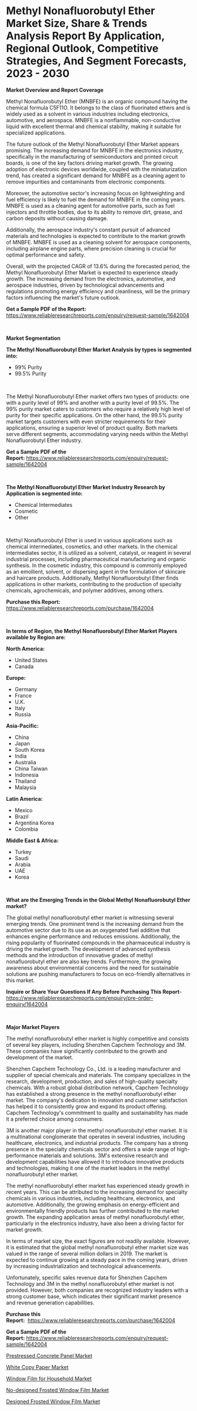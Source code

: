 <p><h1>Methyl Nonafluorobutyl Ether Market Size, Share & Trends Analysis Report By Application, Regional Outlook, Competitive Strategies, And Segment Forecasts, 2023 - 2030</h1></p><p><strong>Market Overview and Report Coverage</strong></p>
<p><p>Methyl Nonafluorobutyl Ether (MNBFE) is an organic compound having the chemical formula C5F11O. It belongs to the class of fluorinated ethers and is widely used as a solvent in various industries including electronics, automotive, and aerospace. MNBFE is a nonflammable, non-conductive liquid with excellent thermal and chemical stability, making it suitable for specialized applications.</p><p>The future outlook of the Methyl Nonafluorobutyl Ether Market appears promising. The increasing demand for MNBFE in the electronics industry, specifically in the manufacturing of semiconductors and printed circuit boards, is one of the key factors driving market growth. The growing adoption of electronic devices worldwide, coupled with the miniaturization trend, has created a significant demand for MNBFE as a cleaning agent to remove impurities and contaminants from electronic components.</p><p>Moreover, the automotive sector's increasing focus on lightweighting and fuel efficiency is likely to fuel the demand for MNBFE in the coming years. MNBFE is used as a cleaning agent for automotive parts, such as fuel injectors and throttle bodies, due to its ability to remove dirt, grease, and carbon deposits without causing damage.</p><p>Additionally, the aerospace industry's constant pursuit of advanced materials and technologies is expected to contribute to the market growth of MNBFE. MNBFE is used as a cleaning solvent for aerospace components, including airplane engine parts, where precision cleaning is crucial for optimal performance and safety.</p><p>Overall, with the projected CAGR of 13.6% during the forecasted period, the Methyl Nonafluorobutyl Ether Market is expected to experience steady growth. The increasing demand from the electronics, automotive, and aerospace industries, driven by technological advancements and regulations promoting energy efficiency and cleanliness, will be the primary factors influencing the market's future outlook.</p></p>
<p><strong>Get a Sample PDF of the Report:</strong> <a href="https://www.reliableresearchreports.com/enquiry/request-sample/1642004">https://www.reliableresearchreports.com/enquiry/request-sample/1642004</a></p>
<p>&nbsp;</p>
<p><strong>Market Segmentation</strong></p>
<p><strong>The Methyl Nonafluorobutyl Ether Market Analysis by types is segmented into:</strong></p>
<p><ul><li>99% Purity</li><li>99.5% Purity</li></ul></p>
<p>&nbsp;</p>
<p><p>The Methyl Nonafluorobutyl Ether market offers two types of products: one with a purity level of 99% and another with a purity level of 99.5%. The 99% purity market caters to customers who require a relatively high level of purity for their specific applications. On the other hand, the 99.5% purity market targets customers with even stricter requirements for their applications, ensuring a superior level of product quality. Both markets serve different segments, accommodating varying needs within the Methyl Nonafluorobutyl Ether industry.</p></p>
<p><strong>Get a Sample PDF of the Report:</strong>&nbsp;<a href="https://www.reliableresearchreports.com/enquiry/request-sample/1642004">https://www.reliableresearchreports.com/enquiry/request-sample/1642004</a></p>
<p>&nbsp;</p>
<p><strong>The Methyl Nonafluorobutyl Ether Market Industry Research by Application is segmented into:</strong></p>
<p><ul><li>Chemical Intermediates</li><li>Cosmetic</li><li>Other</li></ul></p>
<p>&nbsp;</p>
<p><p>Methyl Nonafluorobutyl Ether is used in various applications such as chemical intermediates, cosmetics, and other markets. In the chemical intermediates sector, it is utilized as a solvent, catalyst, or reagent in several industrial processes, including pharmaceutical manufacturing and organic synthesis. In the cosmetic industry, this compound is commonly employed as an emollient, solvent, or dispersing agent in the formulation of skincare and haircare products. Additionally, Methyl Nonafluorobutyl Ether finds applications in other markets, contributing to the production of specialty chemicals, agrochemicals, and polymer additives, among others.</p></p>
<p><strong>Purchase this Report:</strong>&nbsp; <a href="https://www.reliableresearchreports.com/purchase/1642004">https://www.reliableresearchreports.com/purchase/1642004</a></p>
<p>&nbsp;</p>
<p><strong>In terms of Region, the Methyl Nonafluorobutyl Ether Market Players available by Region are:</strong></p>
<p>
    <p> <strong> North America: </strong>
        <ul>
            <li>United States</li>
            <li>Canada</li>
        </ul>
        </p> 
    <p> <strong> Europe: </strong>
        <ul>
            <li>Germany</li>
            <li>France</li>
            <li>U.K.</li>
            <li>Italy</li>
            <li>Russia</li>
        </ul>
        </p> 
    <p> <strong> Asia-Pacific: </strong>
        <ul>
            <li>China</li>
            <li>Japan</li>
            <li>South Korea</li>
            <li>India</li>
            <li>Australia</li>
            <li>China Taiwan</li>
            <li>Indonesia</li>
            <li>Thailand</li>
            <li>Malaysia</li>
        </ul>
        </p> 
    <p> <strong> Latin America: </strong>
        <ul>
            <li>Mexico</li>
            <li>Brazil</li>
            <li>Argentina Korea</li>
            <li>Colombia</li>
        </ul>
        </p> 
    <p> <strong> Middle East & Africa: </strong>
        <ul>
            <li>Turkey</li>
            <li>Saudi</li>
            <li>Arabia</li>
            <li>UAE</li>
            <li>Korea</li>
        </ul>
    </p>
    </p>
<p>&nbsp;</p>
<p><strong>What are the Emerging Trends in the Global Methyl Nonafluorobutyl Ether market?</strong></p>
<p><p>The global methyl nonafluorobutyl ether market is witnessing several emerging trends. One prominent trend is the increasing demand from the automotive sector due to its use as an oxygenated fuel additive that enhances engine performance and reduces emissions. Additionally, the rising popularity of fluorinated compounds in the pharmaceutical industry is driving the market growth. The development of advanced synthesis methods and the introduction of innovative grades of methyl nonafluorobutyl ether are also key trends. Furthermore, the growing awareness about environmental concerns and the need for sustainable solutions are pushing manufacturers to focus on eco-friendly alternatives in this market.</p></p>
<p><strong>Inquire or Share Your Questions If Any Before Purchasing This Report</strong>- <a href="https://www.reliableresearchreports.com/enquiry/pre-order-enquiry/1642004">https://www.reliableresearchreports.com/enquiry/pre-order-enquiry/1642004</a></p>
<p>&nbsp;</p>
<p><strong>Major Market Players</strong></p>
<p><p>The methyl nonafluorobutyl ether market is highly competitive and consists of several key players, including Shenzhen Capchem Technology and 3M. These companies have significantly contributed to the growth and development of the market.</p><p>Shenzhen Capchem Technology Co., Ltd. is a leading manufacturer and supplier of special chemicals and materials. The company specializes in the research, development, production, and sales of high-quality specialty chemicals. With a robust global distribution network, Capchem Technology has established a strong presence in the methyl nonafluorobutyl ether market. The company's dedication to innovation and customer satisfaction has helped it to consistently grow and expand its product offering. Capchem Technology's commitment to quality and sustainability has made it a preferred choice among consumers.</p><p>3M is another major player in the methyl nonafluorobutyl ether market. It is a multinational conglomerate that operates in several industries, including healthcare, electronics, and industrial products. The company has a strong presence in the specialty chemicals sector and offers a wide range of high-performance materials and solutions. 3M's extensive research and development capabilities have allowed it to introduce innovative products and technologies, making it one of the market leaders in the methyl nonafluorobutyl ether market.</p><p>The methyl nonafluorobutyl ether market has experienced steady growth in recent years. This can be attributed to the increasing demand for specialty chemicals in various industries, including healthcare, electronics, and automotive. Additionally, the growing emphasis on energy-efficient and environmentally friendly products has further contributed to the market growth. The expanding application areas of methyl nonafluorobutyl ether, particularly in the electronics industry, have also been a driving factor for market growth.</p><p>In terms of market size, the exact figures are not readily available. However, it is estimated that the global methyl nonafluorobutyl ether market size was valued in the range of several million dollars in 2019. The market is expected to continue growing at a steady pace in the coming years, driven by increasing industrialization and technological advancements.</p><p>Unfortunately, specific sales revenue data for Shenzhen Capchem Technology and 3M in the methyl nonafluorobutyl ether market is not provided. However, both companies are recognized industry leaders with a strong customer base, which indicates their significant market presence and revenue generation capabilities.</p></p>
<p><strong>Purchase this Report:</strong>&nbsp;&nbsp;<a href="https://www.reliableresearchreports.com/purchase/1642004">https://www.reliableresearchreports.com/purchase/1642004</a></p>
<p></p>
<p><strong>Get a Sample PDF of the Report:</strong>&nbsp;<a href="https://www.reliableresearchreports.com/enquiry/request-sample/1642004">https://www.reliableresearchreports.com/enquiry/request-sample/1642004</a></p>
<p><p><a href="https://github.com/CliffMedina6/Market-Research-Report-List-2/blob/main/prestressed-concrete-panel-market.md">Prestressed Concrete Panel Market</a></p><p><a href="https://github.com/PeterParrish5/Market-Research-Report-List-2/blob/main/white-copy-paper-market.md">White Copy Paper Market</a></p><p><a href="https://issuu.com/reportprime-2/docs/window-film-for-household-market-size-2030.pptx">Window Film for Household Market</a></p><p><a href="https://issuu.com/reportprime-2/docs/no-designed-frosted-window-film-market-size-2030.p">No-designed Frosted Window Film Market</a></p><p><a href="https://issuu.com/reportprime-2/docs/designed-frosted-window-film-market-size-2030.pptx">Designed Frosted Window Film Market</a></p></p>